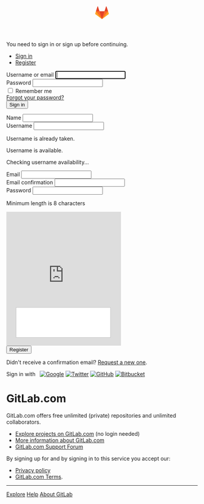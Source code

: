 <!DOCTYPE html>
<html class="devise-layout-html">
<head prefix="og: http://ogp.me/ns#">
<meta charset="utf-8">
<meta content="IE=edge" http-equiv="X-UA-Compatible">
<meta content="object" property="og:type">
<meta content="GitLab" property="og:site_name">
<meta content="Sign in" property="og:title">
<meta content="GitLab.com" property="og:description">
<meta content="https://gitlab.com/assets/gitlab_logo-7ae504fe4f68fdebb3c2034e36621930cd36ea87924c11ff65dbcb8ed50dca58.png" property="og:image">
<meta content="https://gitlab.com/users/sign_in" property="og:url">
<meta content="summary" property="twitter:card">
<meta content="Sign in" property="twitter:title">
<meta content="GitLab.com" property="twitter:description">
<meta content="https://gitlab.com/assets/gitlab_logo-7ae504fe4f68fdebb3c2034e36621930cd36ea87924c11ff65dbcb8ed50dca58.png" property="twitter:image">

<title>Sign in · GitLab</title>
<meta content="GitLab.com" name="description">
<link rel="shortcut icon" type="image/x-icon" href="/assets/favicon-075eba76312e8421991a0c1f89a89ee81678bcde72319dd3e8047e2a47cd3a42.ico" />
<link rel="stylesheet" media="all" href="/assets/application-e364b8e72a9507319b25fd03b69fea255cf1eab9a47a1f79c849d774fc8e8783.css" />
<link rel="stylesheet" media="print" href="/assets/print-9c3a1eb4a2f45c9f3d7dd4de03f14c2e6b921e757168b595d7f161bbc320fc05.css" />
<script src="/assets/webpack/application-70c67ed9d057a03a61dd-v2.js"></script>

<meta name="csrf-param" content="authenticity_token" />
<meta name="csrf-token" content="4nBEP5VUrPgjgXZiinrVnM7wZDb/x86T28jU5OcdNti7xHPF2rOvSFCpFgCcBriYnDM1vYoJkB8mYZb3HK+KVQ==" />
<meta content="origin-when-cross-origin" name="referrer">
<meta content="width=device-width, initial-scale=1, maximum-scale=1" name="viewport">
<meta content="#474D57" name="theme-color">
<link rel="apple-touch-icon" type="image/x-icon" href="/assets/touch-icon-iphone-5a9cee0e8a51212e70b90c87c12f382c428870c0ff67d1eb034d884b78d2dae7.png" />
<link rel="apple-touch-icon" type="image/x-icon" href="/assets/touch-icon-ipad-a6eec6aeb9da138e507593b464fdac213047e49d3093fc30e90d9a995df83ba3.png" sizes="76x76" />
<link rel="apple-touch-icon" type="image/x-icon" href="/assets/touch-icon-iphone-retina-72e2aadf86513a56e050e7f0f2355deaa19cc17ed97bbe5147847f2748e5a3e3.png" sizes="120x120" />
<link rel="apple-touch-icon" type="image/x-icon" href="/assets/touch-icon-ipad-retina-8ebe416f5313483d9c1bc772b5bbe03ecad52a54eba443e5215a22caed2a16a2.png" sizes="152x152" />
<link color="rgb(226, 67, 41)" href="/assets/logo-d36b5212042cebc89b96df4bf6ac24e43db316143e89926c0db839ff694d2de4.svg" rel="mask-icon">
<meta content="/assets/msapplication-tile-1196ec67452f618d39cdd85e2e3a542f76574c071051ae7effbfde01710eb17d.png" name="msapplication-TileImage">
<meta content="#30353E" name="msapplication-TileColor">


<!-- Piwik -->
<script>
  var _paq = _paq || [];
  _paq.push(['trackPageView']);
  _paq.push(['enableLinkTracking']);
  (function() {
    var u="//piwik.gitlab.com/";
    _paq.push(['setTrackerUrl', u+'piwik.php']);
    _paq.push(['setSiteId', 1]);
    var d=document, g=d.createElement('script'), s=d.getElementsByTagName('script')[0];
    g.type='text/javascript'; g.async=true; g.defer=true; g.src=u+'piwik.js'; s.parentNode.insertBefore(g,s);
  })();
</script>
<noscript><p><img src="//piwik.gitlab.com/piwik.php?idsite=1" style="border:0;" alt="" /></p></noscript>
<!-- End Piwik Code -->


</head>

<body class="ui_charcoal login-page application navless" data-page="sessions:new">
<div class="page-wrap">
<script>
//<![CDATA[
window.gon={};gon.api_version="v3";gon.default_avatar_url="https:\/\/gitlab.com\/assets\/no_avatar-849f9c04a3a0d0cea2424ae97b27447dc64a7dbfae83c036c45b403392f0e8ba.png";gon.max_file_size=10;gon.relative_url_root="";gon.shortcuts_path="\/help\/shortcuts";gon.user_color_scheme="white";gon.award_menu_url="\/emojis";gon.katex_css_url="\/assets\/katex-e46cafe9c3fa73920a7c2c063ee8bb0613e0cf85fd96a3aea25f8419c4bfcfba.css";gon.katex_js_url="\/assets\/katex-04bcf56379fcda0ee7c7a63f71d0fc15ffd2e014d017cd9d51fd6554dfccf40a.js";
//]]>
</script>
<header class="navbar navbar-fixed-top navbar-empty">
<div class="container">
<div class="center-logo">
<svg width="36" height="36" class="tanuki-logo">
  <path class="tanuki-shape tanuki-left-ear" fill="#e24329" d="M2 14l9.38 9v-9l-4-12.28c-.205-.632-1.176-.632-1.38 0z"/>
  <path class="tanuki-shape tanuki-right-ear" fill="#e24329" d="M34 14l-9.38 9v-9l4-12.28c.205-.632 1.176-.632 1.38 0z"/>
  <path class="tanuki-shape tanuki-nose" fill="#e24329" d="M18,34.38 3,14 33,14 Z"/>
  <path class="tanuki-shape tanuki-left-eye" fill="#fc6d26" d="M18,34.38 11.38,14 2,14 6,25Z"/>
  <path class="tanuki-shape tanuki-right-eye" fill="#fc6d26" d="M18,34.38 24.62,14 34,14 30,25Z"/>
  <path class="tanuki-shape tanuki-left-cheek" fill="#fca326" d="M2 14L.1 20.16c-.18.565 0 1.2.5 1.56l17.42 12.66z"/>
  <path class="tanuki-shape tanuki-right-cheek" fill="#fca326" d="M34 14l1.9 6.16c.18.565 0 1.2-.5 1.56L18 34.38z"/>
</svg>

</div>
</div>
</header>



<div class="container navless-container">
<div class="content">
<div class="flash-container flash-container-page">
<div class="flash-alert">
<div class="container-fluid container-limited">
<span>You need to sign in or sign up before continuing.</span>
</div>
</div>
</div>

<div class="row">
<div class="col-sm-5 pull-right new-session-forms-container">
<div>
<ul class="nav-links new-session-tabs nav-tabs" role="tablist">
<li class="active" role="presentation">
<a data-toggle="tab" href="#login-pane" role="tab">Sign in</a>
</li>
<li role="presentation">
<a data-toggle="tab" href="#register-pane" role="tab">Register</a>
</li>
</ul>

<div class="tab-content">
<div class="login-box tab-pane active" id="login-pane" role="tabpanel">
<div class="login-body">
<form class="new_user gl-show-field-errors" aria-live="assertive" id="new_user" action="/users/sign_in" accept-charset="UTF-8" method="post"><input name="utf8" type="hidden" value="&#x2713;" /><input type="hidden" name="authenticity_token" value="SUV0GpInclSpoX55qaQPFS+fcwjbcq3YDKUfqP4NmPUQ8UPg3cBx5NqJHhu/2GIRfVwig66881TxDF27Bb8keA==" /><div class="form-group">
<label for="login">Username or email</label>
<input class="form-control top" autofocus="autofocus" autocapitalize="off" autocorrect="off" required="required" title="This field is required." type="text" name="user[login]" id="user_login" />
</div>
<div class="form-group">
<label for="user_password">Password</label>
<input class="form-control bottom" required="required" title="This field is required." type="password" name="user[password]" id="user_password" />
</div>
<div class="remember-me checkbox">
<label for="user_remember_me">
<input name="user[remember_me]" type="hidden" value="0" /><input type="checkbox" value="1" name="user[remember_me]" id="user_remember_me" />
<span>Remember me</span>
</label>
<div class="pull-right forgot-password">
<a href="/users/password/new">Forgot your password?</a>
</div>
</div>
<div class="submit-container move-submit-down">
<input type="submit" name="commit" value="Sign in" class="btn btn-save" />
</div>
</form>
</div>
</div>

<div class="tab-pane login-box" id="register-pane" role="tabpanel">
<div class="login-body">
<form class="new_new_user gl-show-field-errors" aria-live="assertive" id="new_new_user" action="/users" accept-charset="UTF-8" method="post"><input name="utf8" type="hidden" value="&#x2713;" /><input type="hidden" name="authenticity_token" value="xfHpgidwnxiu0eFgZe8AQzmU1rofAQnFWkMAYAZgmqecRd54aJecqN35gQJzk21Ha1eHMWrPV0mn6kJz/dImKg==" /><div class="devise-errors">

</div>
<div class="form-group">
<label for="new_user_name">Name</label>
<input class="form-control top" required="required" title="This field is required." type="text" name="new_user[name]" id="new_user_name" />
</div>
<div class="username form-group">
<label for="new_user_username">Username</label>
<input class="form-control middle" pattern="[a-zA-Z0-9_\.][a-zA-Z0-9_\-\.]*[a-zA-Z0-9_\-]|[a-zA-Z0-9_]" required="required" title="Please create a username with only alphanumeric characters." type="text" name="new_user[username]" id="new_user_username" />
<p class="validation-error hide">Username is already taken.</p>
<p class="validation-success hide">Username is available.</p>
<p class="validation-pending hide">Checking username availability...</p>
</div>
<div class="form-group">
<label for="new_user_email">Email</label>
<input class="form-control middle" required="required" title="Please provide a valid email address." type="email" value="" name="new_user[email]" id="new_user_email" />
</div>
<div class="form-group">
<label for="new_user_email_confirmation">Email confirmation</label>
<input class="form-control middle" required="required" title="Please retype the email address." type="email" name="new_user[email_confirmation]" id="new_user_email_confirmation" />
</div>
<div class="form-group append-bottom-20" id="password-strength">
<label for="new_user_password">Password</label>
<input class="form-control bottom" required="required" pattern=".{8,}" title="Minimum length is 8 characters." type="password" name="new_user[password]" id="new_user_password" />
<p class="gl-field-hint">Minimum length is 8 characters</p>
</div>
<div></div>
<script src="https://www.google.com/recaptcha/api.js" async defer></script>
<div class="g-recaptcha" data-sitekey="6LfAERQTAAAAAL4GYSiAMGLbcLyUIBSfPrDNJgeC"></div>
          <noscript>
            <div style="width: 302px; height: 352px;">
              <div style="width: 302px; height: 352px; position: relative;">
                <div style="width: 302px; height: 352px; position: absolute;">
                  <iframe
                    src="https://www.google.com/recaptcha/api/fallback?k=6LfAERQTAAAAAL4GYSiAMGLbcLyUIBSfPrDNJgeC"
                    frameborder="0" scrolling="no"
                    style="width: 302px; height:352px; border-style: none;">
                  </iframe>
                </div>
                <div style="width: 250px; height: 80px; position: absolute; border-style: none;
                  bottom: 21px; left: 25px; margin: 0px; padding: 0px; right: 25px;">
                  <textarea id="g-recaptcha-response" name="g-recaptcha-response"
                    class="g-recaptcha-response"
                    style="width: 250px; height: 80px; border: 1px solid #c1c1c1;
                    margin: 0px; padding: 0px; resize: none;" value="">
                  </textarea>
                </div>
              </div>
            </div>
          </noscript>

<div>
<input type="submit" name="commit" value="Register" class="btn-register btn" />
</div>
</form></div>
</div>
<div class="clearfix submit-container">
<p>
<span class="light">Didn't receive a confirmation email?</span>
<a href="/users/confirmation/new">Request a new one</a>.
</p>
</div>

</div>
<div class="clearfix">
<div class="omniauth-container">
<p>
<span class="light">
Sign in with &nbsp;
</span>
<span class="light">
<a class="oauth-image-link" rel="nofollow" data-method="post" href="/users/auth/google_oauth2"><img alt="Google" title="Sign in with Google" src="/assets/auth_buttons/google_64-37d98b7033cc7059a484199ffdd766adf69babbc6e5fc64b43006ca866629f17.png" /></a>
</span>
<span class="light">
<a class="oauth-image-link" rel="nofollow" data-method="post" href="/users/auth/twitter"><img alt="Twitter" title="Sign in with Twitter" src="/assets/auth_buttons/twitter_64-86860edb139fb2f62fc25ef62a4213a5c8b20122fd8752ab0df09e740eb53deb.png" /></a>
</span>
<span class="light">
<a class="oauth-image-link" rel="nofollow" data-method="post" href="/users/auth/github"><img alt="GitHub" title="Sign in with GitHub" src="/assets/auth_buttons/github_64-84041cd0ea392220da96f0fb9b9473c08485c4924b98c776be1bd33b0daab8c0.png" /></a>
</span>
<span class="light">
<a class="oauth-image-link" rel="nofollow" data-method="post" href="/users/auth/bitbucket"><img alt="Bitbucket" title="Sign in with Bitbucket" src="/assets/auth_buttons/bitbucket_64-eceb0f98bfa1a0bdc088138f970e1bc209114a8934c1372b596e9d137e611c21.png" /></a>
</span>
</p>
</div>

</div>
</div>

</div>
<div class="col-sm-7 brand-holder pull-left">
<h1>
GitLab.com
</h1>

<p dir="auto">GitLab.com offers free unlimited (private) repositories and unlimited collaborators.</p>

<ul dir="auto">
<li>
<a href="https://gitlab.com/explore/projects/trending">Explore projects on GitLab.com</a> (no login needed)</li>
<li><a href="https://about.gitlab.com/gitlab-com/" rel="nofollow noreferrer" target="_blank">More information about GitLab.com</a></li>
<li><a href="https://gitlab.com/gitlab-com/support-forum/issues">GitLab.com Support Forum</a></li>
</ul>

<p dir="auto">By signing up for and by signing in to this service you accept our:</p>

<ul dir="auto">
<li><a href="https://about.gitlab.com/privacy/" rel="nofollow noreferrer" target="_blank">Privacy policy</a></li>
<li>
<a href="https://about.gitlab.com/terms/#gitlab_com" rel="nofollow noreferrer" target="_blank">GitLab.com Terms</a>.</li>
</ul>
</div>
</div>
</div>
</div>
<hr class="footer-fixed">
<div class="container footer-container">
<div class="footer-links">
<a href="/explore">Explore</a>
<a href="/help">Help</a>
<a href="https://about.gitlab.com/">About GitLab</a>
</div>
</div>
</div>
</body>
</html>
